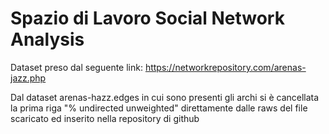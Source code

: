 # Spazio di Lavoro Social Network Analysis
Dataset preso dal seguente link: https://networkrepository.com/arenas-jazz.php

Dal dataset arenas-hazz.edges in cui sono presenti gli archi si è cancellata la prima riga "% undirected unweighted" direttamente dalle raws del file scaricato ed inserito nella repository di github 
